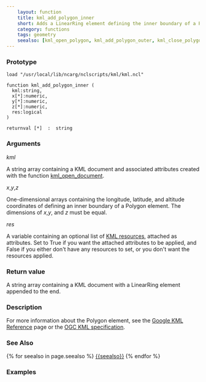 ```yaml
---
    layout: function
    title: kml_add_polygon_inner
    short: Adds a LinearRing element defining the inner boundary of a Polygon element.
    category: functions  
    tags: geometry
    seealso: [kml_open_polygon, kml_add_polygon_outer, kml_close_polygon, kml_open_placemark ]
---
```


### Prototype

<pre><code>load "/usr/local/lib/ncarg/nclscripts/kml/kml.ncl"

function kml_add_polygon_inner (
  kml:string,
  x[*]:numeric,
  y[*]:numeric,
  z[*]:numeric,
  res:logical
)

returnval [*]  :  string
</code></pre>

### Arguments
*kml*

A string array containing a KML document and associated attributes created with the function [kml_open_document](functions/kml_open_document.html).

*x*,*y*,*z*

One-dimensional arrays containing the longitude, latitude, and altitude coordinates of defining an inner boundary of a Polygon element. The dimensions of *x*,*y*, and *z* must be equal.

*res*

A variable containing an optional list of [KML resources](resources), attached as attributes. Set to True if you want the attached attributes to be applied, and False if you either don't have any resources to set, or you don't want the resources applied.

### Return value

A string array containing a KML document with a LinearRing element appended to the end.

### Description

For more information about the Polygon element, see the [Google KML Reference](https://developers.google.com/kml/documentation/kmlreference#polygon) page or the [OGC KML specification](http://www.opengeospatial.org/standards/kml/).

### See Also

{% for seealso in page.seealso %}
[{{seealso}}](functions/{{seealso}}.html)
{% endfor %}

### Examples


